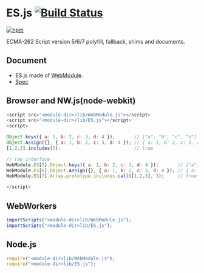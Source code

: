 # ES.js [![Build Status](https://travis-ci.org/uupaa/ES.js.svg)](https://travis-ci.org/uupaa/ES.js)

[![npm](https://nodei.co/npm/uupaa.es.js.svg?downloads=true&stars=true)](https://nodei.co/npm/uupaa.es.js/)

ECMA-262 Script version 5/6/7 polyfill, fallback, shims and documents.

## Document

- ES.js made of [WebModule](https://github.com/uupaa/WebModule).
- [Spec](https://github.com/uupaa/ES.js/wiki/ES)

## Browser and NW.js(node-webkit)

```js
<script src="<module-dir>/lib/WebModule.js"></script>
<script src="<module-dir>/lib/ES.js"></script>
<script>

Object.keys({ a: 1, b: 2, c: 3, d: 4 });       // ["a", "b", "c", "d"]
Object.Assign({}, { a: 1, b: 2, c: 3, d: 4 }); // { a: 1, b: 2, c: 3, d: 4 }
[1,2,3].includes(3);                           // true

// raw interface
WebModule.ES[5].Object.keys({ a: 1, b: 2, c: 3, d: 4 });       // ["a", "b", "c", "d"]
WebModule.ES[6].Object.Assign({}, { a: 1, b: 2, c: 3, d: 4 }); // { a: 1, b: 2, c: 3, d: 4 }
WebModule.ES[7].Array.prototype.includes.call([1,2,3], 3);     // true

</script>
```

## WebWorkers

```js
importScripts("<module-dir>lib/WebModule.js");
importScripts("<module-dir>lib/ES.js");

```

## Node.js

```js
require("<module-dir>lib/WebModule.js");
require("<module-dir>lib/ES.js");

```

